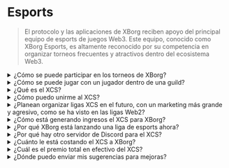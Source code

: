 # Esports

> El protocolo y las aplicaciones de XBorg reciben apoyo del principal equipo de esports de juegos Web3. Este equipo, conocido como XBorg Esports, es altamente reconocido por su competencia en organizar torneos frecuentes y atractivos dentro del ecosistema Web3.

<details>

<summary>¿Cómo se puede participar en los torneos de XBorg?</summary>

Cualquiera puede asistir a nuestros torneos. La mayoría de los torneos se realizarán en Community Gaming.

</details>

<details>

<summary>¿Cómo se puede jugar con un jugador dentro de una guild?</summary>

Puedes encontrar jugadores de nuestro clan en nuestro servidor de [Discord](https://discord.com/invite/xborg). Comienza seleccionando los roles relevantes y luego dirígete a los canales de juegos apropiados. Siempre hay jugadores emocionados por unirse a la acción. Para unirte a nuestros clanes competitivos, se requiere antigüedad y habilidades.

</details>

<details>

<summary>¿Qué es el XCS?</summary>

La Xtream Championship Series (XCS) fue la primera liga de esports multi-juego en Web3 con un premio en efectivo de **$100,000**. Para saber más sobre el XCS, por favor visita [https://www.xborg.com/xtreme-championship-series](https://www.xborg.com/xtreme-championship-series).

</details>

<details>

<summary>¿Cómo puedo unirme al XCS?</summary>

El torneo XCS ha terminado. Pero hay más por venir. ¡Mantente atento!

</details>

<details>

<summary>¿Planean organizar ligas XCS en el futuro, con un marketing más grande y agresivo, como se ha visto en las ligas Web2?</summary>

De hecho, nuestro equipo está actualmente diseñando una liga meticulosamente planeada que abarcará un alcance significativamente más amplio, con la participación de muchos equipos y jugadores de esports tradicionales. La fecha de lanzamiento prevista para esta iniciativa está programada para el año 2024.

</details>

<details>

<summary>¿Cómo está generando ingresos el XCS para XBorg?</summary>

A través de patrocinios. Los ingresos totales derivados de la liga son iguales a **$300,000**.

</details>

<details>

<summary>¿Por qué XBorg está lanzando una liga de esports ahora?</summary>

Este mecanismo de crecimiento es una herramienta poderosa para reforzar nuestro producto y expandir nuestra comunidad. Notablemente, también contribuye a aumentar la conciencia y exposición de los jugadores y aficionados de Web3, subrayando los beneficios y oportunidades presentados por este innovador dominio tecnológico.

</details>

<details>

<summary>¿Por qué hay otro servidor de Discord para el XCS?</summary>

Para agilizar y acelerar la experiencia general, hemos considerado las diversas preferencias y prioridades de la comunidad de XBorg. Reconociendo que algunos miembros de la comunidad pueden no desear participar en el XCS, y viceversa, hemos implementado medidas para asegurar una mayor flexibilidad y autonomía.

</details>

<details>

<summary>¿Cuánto le está costando el XCS a XBorg?</summary>

El XCS es un evento rentable gracias a nuestros socios y patrocinadores. No podemos destacar la cantidad exacta de beneficio.

</details>

<details>

<summary>¿Cuál es el premio total en efectivo del XCS?</summary>

El premio total en efectivo es de **$100,000**, distribuidos en **cinco juegos**.

</details>

<details>

<summary>¿Dónde puedo enviar mis sugerencias para mejoras?</summary>

Apreciamos sinceramente los comentarios, y puedes enviar cualquier comentario y mejora directamente en nuestro [servidor de Discord](https://discord.gg/xborg). Nuestro equipo y moderadores siempre están disponibles para ayudar.

</details>